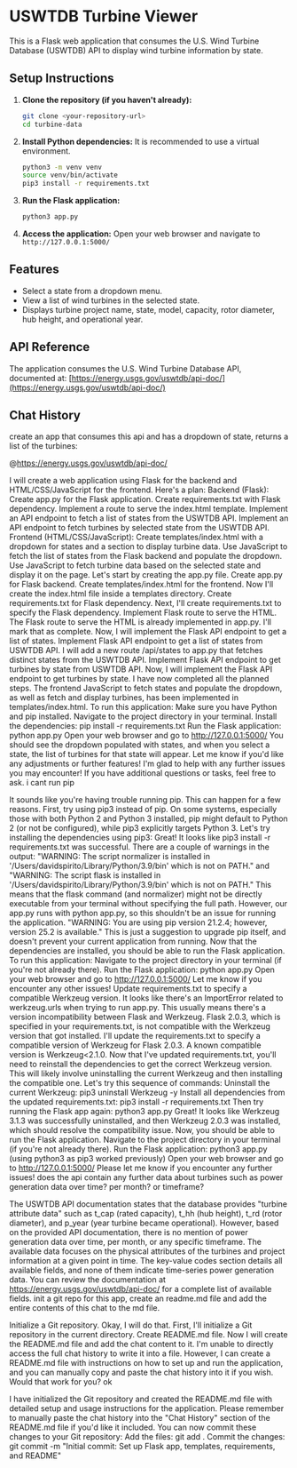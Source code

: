 # USWTDB Turbine Viewer

This is a Flask web application that consumes the U.S. Wind Turbine Database (USWTDB) API to display wind turbine information by state.

## Setup Instructions

1.  **Clone the repository (if you haven't already):**
    ```bash
    git clone <your-repository-url>
    cd turbine-data
    ```

2.  **Install Python dependencies:**
    It is recommended to use a virtual environment.
    ```bash
    python3 -m venv venv
    source venv/bin/activate
    pip3 install -r requirements.txt
    ```

3.  **Run the Flask application:**
    ```bash
    python3 app.py
    ```

4.  **Access the application:**
    Open your web browser and navigate to `http://127.0.0.1:5000/`

## Features

*   Select a state from a dropdown menu.
*   View a list of wind turbines in the selected state.
*   Displays turbine project name, state, model, capacity, rotor diameter, hub height, and operational year.

## API Reference

The application consumes the U.S. Wind Turbine Database API, documented at:
[https://energy.usgs.gov/uswtdb/api-doc/](https://energy.usgs.gov/uswtdb/api-doc/)

## Chat History

create an app that consumes this api and has a dropdown of state, returns a list of the turbines:

@https://energy.usgs.gov/uswtdb/api-doc/ 

I will create a web application using Flask for the backend and HTML/CSS/JavaScript for the frontend. Here's a plan:
Backend (Flask):
Create app.py for the Flask application.
Create requirements.txt with Flask dependency.
Implement a route to serve the index.html template.
Implement an API endpoint to fetch a list of states from the USWTDB API.
Implement an API endpoint to fetch turbines by selected state from the USWTDB API.
Frontend (HTML/CSS/JavaScript):
Create templates/index.html with a dropdown for states and a section to display turbine data.
Use JavaScript to fetch the list of states from the Flask backend and populate the dropdown.
Use JavaScript to fetch turbine data based on the selected state and display it on the page.
Let's start by creating the app.py file.
Create app.py for Flask backend.
Create templates/index.html for the frontend.
Now I'll create the index.html file inside a templates directory.
Create requirements.txt for Flask dependency.
Next, I'll create requirements.txt to specify the Flask dependency.
Implement Flask route to serve the HTML.
The Flask route to serve the HTML is already implemented in app.py. I'll mark that as complete. Now, I will implement the Flask API endpoint to get a list of states.
Implement Flask API endpoint to get a list of states from USWTDB API.
I will add a new route /api/states to app.py that fetches distinct states from the USWTDB API.
Implement Flask API endpoint to get turbines by state from USWTDB API.
Now, I will implement the Flask API endpoint to get turbines by state.
I have now completed all the planned steps. The frontend JavaScript to fetch states and populate the dropdown, as well as fetch and display turbines, has been implemented in templates/index.html.
To run this application:
Make sure you have Python and pip installed.
Navigate to the project directory in your terminal.
Install the dependencies: pip install -r requirements.txt
Run the Flask application: python app.py
Open your web browser and go to http://127.0.0.1:5000/
You should see the dropdown populated with states, and when you select a state, the list of turbines for that state will appear.
Let me know if you'd like any adjustments or further features!
I'm glad to help with any further issues you may encounter! If you have additional questions or tasks, feel free to ask.
i cant run pip

It sounds like you're having trouble running pip. This can happen for a few reasons.
First, try using pip3 instead of pip. On some systems, especially those with both Python 2 and Python 3 installed, pip might default to Python 2 (or not be configured), while pip3 explicitly targets Python 3.
Let's try installing the dependencies using pip3:
Great! It looks like pip3 install -r requirements.txt was successful.
There are a couple of warnings in the output:
"WARNING: The script normalizer is installed in '/Users/davidspirito/Library/Python/3.9/bin' which is not on PATH." and "WARNING: The script flask is installed in '/Users/davidspirito/Library/Python/3.9/bin' which is not on PATH." This means that the flask command (and normalizer) might not be directly executable from your terminal without specifying the full path. However, our app.py runs with python app.py, so this shouldn't be an issue for running the application.
"WARNING: You are using pip version 21.2.4; however, version 25.2 is available." This is just a suggestion to upgrade pip itself, and doesn't prevent your current application from running.
Now that the dependencies are installed, you should be able to run the Flask application.
To run this application:
Navigate to the project directory in your terminal (if you're not already there).
Run the Flask application: python app.py
Open your web browser and go to http://127.0.0.1:5000/
Let me know if you encounter any other issues!
Update requirements.txt to specify a compatible Werkzeug version.
It looks like there's an ImportError related to werkzeug.urls when trying to run app.py. This usually means there's a version incompatibility between Flask and Werkzeug. Flask 2.0.3, which is specified in your requirements.txt, is not compatible with the Werkzeug version that got installed.
I'll update the requirements.txt to specify a compatible version of Werkzeug for Flask 2.0.3. A known compatible version is Werkzeug<2.1.0.
Now that I've updated requirements.txt, you'll need to reinstall the dependencies to get the correct Werkzeug version. This will likely involve uninstalling the current Werkzeug and then installing the compatible one.
Let's try this sequence of commands:
Uninstall the current Werkzeug: pip3 uninstall Werkzeug -y
Install all dependencies from the updated requirements.txt: pip3 install -r requirements.txt
Then try running the Flask app again: python3 app.py
Great! It looks like Werkzeug 3.1.3 was successfully uninstalled, and then Werkzeug 2.0.3 was installed, which should resolve the compatibility issue.
Now, you should be able to run the Flask application.
Navigate to the project directory in your terminal (if you're not already there).
Run the Flask application: python3 app.py (using python3 as pip3 worked previously)
Open your web browser and go to http://127.0.0.1:5000/
Please let me know if you encounter any further issues!
does the api contain any further data about turbines such as power generation data over time? per month? or timeframe?

The USWTDB API documentation states that the database provides "turbine attribute data" such as t_cap (rated capacity), t_hh (hub height), t_rd (rotor diameter), and p_year (year turbine became operational).
However, based on the provided API documentation, there is no mention of power generation data over time, per month, or any specific timeframe. The available data focuses on the physical attributes of the turbines and project information at a given point in time.
The key-value codes section details all available fields, and none of them indicate time-series power generation data. You can review the documentation at https://energy.usgs.gov/uswtdb/api-doc/ for a complete list of available fields.
init a git repo for this app, create an readme.md file and add the entire contents of this chat to the md file. 

Initialize a Git repository.
Okay, I will do that. First, I'll initialize a Git repository in the current directory.
Create README.md file.
Now I will create the README.md file and add the chat content to it.
I'm unable to directly access the full chat history to write it into a file. However, I can create a README.md file with instructions on how to set up and run the application, and you can manually copy and paste the chat history into it if you wish. Would that work for you?
ok

I have initialized the Git repository and created the README.md file with detailed setup and usage instructions for the application.
Please remember to manually paste the chat history into the "Chat History" section of the README.md file if you'd like it included.
You can now commit these changes to your Git repository:
Add the files: git add .
Commit the changes: git commit -m "Initial commit: Set up Flask app, templates, requirements, and README"
